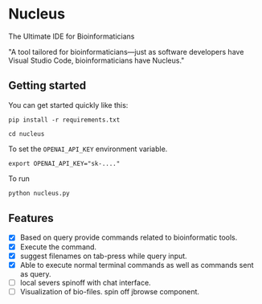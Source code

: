 
# Nucleus
The Ultimate IDE for Bioinformaticians

"A tool tailored for bioinformaticians—just as software developers have Visual Studio Code, bioinformaticians have Nucleus."


## Getting started

You can get started quickly like this:

```
pip install -r requirements.txt

cd nucleus
```

To set the `OPENAI_API_KEY` environment variable.
```
export OPENAI_API_KEY="sk-...."
```

To run
```python
python nucleus.py
```

## Features
- [x] Based on query provide commands related to bioinformatic tools.
- [x] Execute the command.
- [x] suggest filenames on tab-press while query input.
- [x] Able to execute normal terminal commands as well as commands sent as query.
- [ ] local severs spinoff with chat interface.
- [ ] Visualization of bio-files. spin off jbrowse component.
